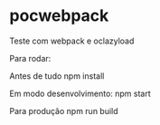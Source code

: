 # pocwebpack
Teste com webpack e oclazyload

Para rodar:

Antes de tudo
npm install

Em modo desenvolvimento:
npm start

Para produção
npm run build
